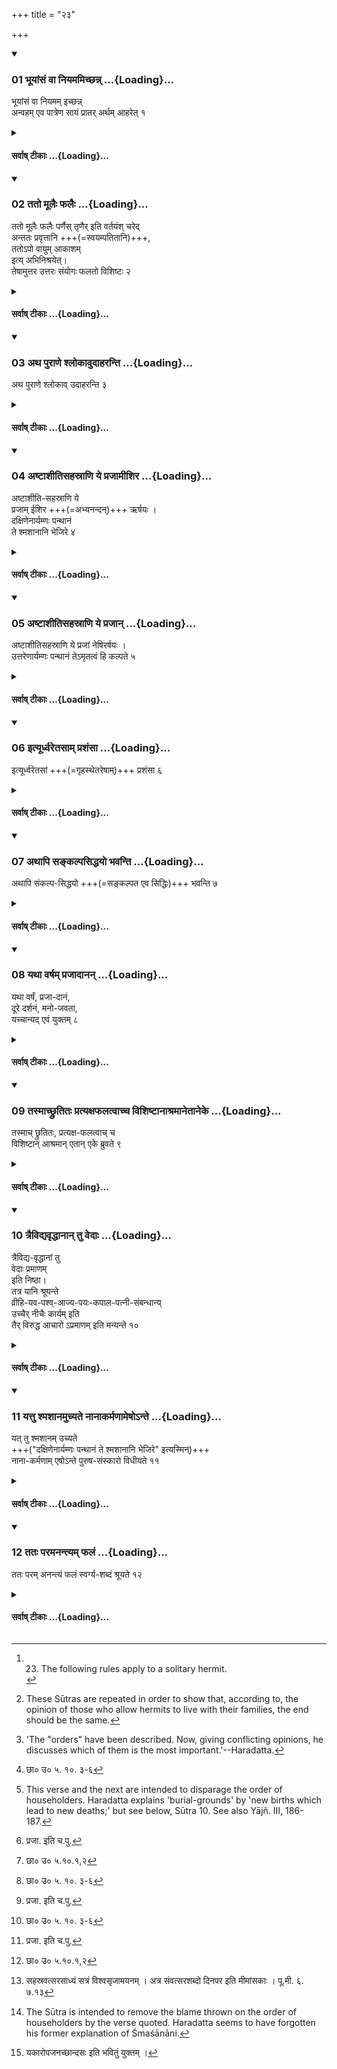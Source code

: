 +++
title = "२३"

+++

<div class="js_include" includetitle="true" newlevelforh1="3" unfilled url="/vedAH_yajuH/taittirIyam/sUtram/ApastambaH/dharma-sUtram/vishvAsa-prastutiH/2/09/23/01_bhUyAMsaM_vA_niyamamichChann.md">
<details open><summary><h3>01 भूयांसं वा नियममिच्छन्न् ...{Loading}...</h3></summary>

भूयांसं वा नियमम् इच्छन्न्  
अन्वहम् एव पात्रेण सायं प्रातर् अर्थम् आहरेत् १
</details>
</div>
<div class="js_include collapsed" newlevelforh1="4" title="सर्वाष् टीकाः" unfilled url="/vedAH_yajuH/taittirIyam/sUtram/ApastambaH/dharma-sUtram/sarvASh_TIkAH/2/09/23/01_bhUyAMsaM_vA_niyamamichChann.md">
<details><summary><h4>सर्वाष् टीकाः ...{Loading}...</h4></summary>
<details><summary>Bühler</summary>

1. If he desires (to perform) very great austerities, he (shall not make a hoard of grain, but) collect food every day only, morning and evening, in his vessel. [^1] 


[^1]:  23. The following rules apply to a solitary hermit.
</details>
<details><summary>हरदत्त-टीका</summary>

##### सूत्रम्
भूयांसं वा नियममिच्छन्नन्वहमेव पात्रेण सायंप्रातरर्थमाहरेत् ॥ १ ॥  
##### टिप्पनी
इदमेकाकिनो वानप्रस्थस्य । भूयासं नियममिच्छन्न सस्यं सञ्चिनुयात् । किं तर्हि ? अन्वहमेव पात्रेण येनकेनचित् सायंप्रातश्चाऽर्थमशनीयमात्रमाहरेत् वानप्रस्थेभ्य एव ॥१॥
</details>
</details>
</div>
<div class="js_include" includetitle="true" newlevelforh1="3" unfilled url="/vedAH_yajuH/taittirIyam/sUtram/ApastambaH/dharma-sUtram/vishvAsa-prastutiH/2/09/23/02_tato_mUlaiH_phalaiH.md">
<details open><summary><h3>02 ततो मूलैः फलैः ...{Loading}...</h3></summary>

ततो मूलैः फलैः पर्णैस् तृणैर् इति वर्तयंश् चरेद्  
अन्ततः प्रवृत्तानि +++(=स्वयम्पतितानि)+++,  
ततोऽपो वायुम् आकाशम्  
इत्य् अभिनिश्रयेत्।  
तेषामुत्तर उत्तरः संयोगः फलतो विशिष्टः २
</details>
</div>
<div class="js_include collapsed" newlevelforh1="4" title="सर्वाष् टीकाः" unfilled url="/vedAH_yajuH/taittirIyam/sUtram/ApastambaH/dharma-sUtram/sarvASh_TIkAH/2/09/23/02_tato_mUlaiH_phalaiH.md">
<details><summary><h4>सर्वाष् टीकाः ...{Loading}...</h4></summary>
<details><summary>Bühler</summary>

2. Afterwards he shall wander about, sustaining his life with roots, fruits, leaves, and grass (which he [^2]  collects). Finally (he shall content himself with) what has become detached spontaneously. Then he shall live on water, then on air, (and finally) upon ether. Each succeeding mode of subsistence procures greater rewards.


[^2]:  These Sūtras are repeated in order to show that, according to, the opinion of those who allow hermits to live with their families, the end should be the same.
</details>
<details><summary>हरदत्त-टीका</summary>

##### सूत्रम्
ततो मूलैः फलैः पर्णैस्तृणैरिति वर्तयंश्चरेदन्ततः प्रवृत्तानि ततोऽपो वायुमाकाशमित्यभिनिश्रयेत् । तेषामुत्तर उत्तरस्संयोगः फलतो विशिष्टः ॥२॥  
###### प्रस्तावः
एवं कियन्तचित्कालं वर्तयित्वा—  
##### टिप्पनी
सर्वं गतम् ॥२॥
</details>
</details>
</div>
<div class="js_include" includetitle="true" newlevelforh1="3" unfilled url="/vedAH_yajuH/taittirIyam/sUtram/ApastambaH/dharma-sUtram/vishvAsa-prastutiH/2/09/23/03_atha_purANe_shlokAvudAharanti.md">
<details open><summary><h3>03 अथ पुराणे श्लोकावुदाहरन्ति ...{Loading}...</h3></summary>

अथ पुराणे श्लोकाव् उदाहरन्ति ३
</details>
</div>
<div class="js_include collapsed" newlevelforh1="4" title="सर्वाष् टीकाः" unfilled url="/vedAH_yajuH/taittirIyam/sUtram/ApastambaH/dharma-sUtram/sarvASh_TIkAH/2/09/23/03_atha_purANe_shlokAvudAharanti.md">
<details><summary><h4>सर्वाष् टीकाः ...{Loading}...</h4></summary>
<details><summary>Bühler</summary>

3. Now they quote (the following) two verses from a Purāṇa: [^3] 


[^3]:  'The "orders" have been described. Now, giving conflicting opinions, he discusses which of them is the most important.'--Haradatta.
</details>
<details><summary>हरदत्त-टीका</summary>

##### सूत्रम्
अथ पुराणे श्लोकावुदाहरन्ति–   
अष्टाशीतिसहस्राणि ये प्रजामीषिर ऋषयः ।  
दक्षिणेनाऽर्यम्णः पन्थानं ते श्मशानानि भेजिरे ॥३॥  
###### प्रस्तावः
निरूपिता आश्रमाः। अथेदानीं पक्षप्रतिपक्षरूपेण तेषामेव प्राधान्यमप्राधान्यं च निरूप्यते—  
##### टिप्पनी
अष्टाशीतिसहस्राणि ये गृहस्था ऋषयः प्रजामीषिरे प्रजातिमभ्यनन्दन् ते अर्यम्णो यो दक्षिणेन पन्थाः दक्षिणायनमार्गः तं प्राप्य छान्दोग्योक्तेन [^१]धूमादिमार्गेण गत्वा पुनरपि सम्भूय श्मशानानि भेजिरे मरणं प्रतिपेदिरे। जायस्व म्रियस्वेत्याजीवं जीवभावमापेदिर इति गृहस्थानां निन्दा ॥३॥  

[^१]: छा० उ० ५. १०. ३-६
</details>
</details>
</div>
<div class="js_include" includetitle="true" newlevelforh1="3" unfilled url="/vedAH_yajuH/taittirIyam/sUtram/ApastambaH/dharma-sUtram/vishvAsa-prastutiH/2/09/23/04_aShTAshItisahasrANi_ye_prajAmIshira.md">
<details open><summary><h3>04 अष्टाशीतिसहस्राणि ये प्रजामीशिर ...{Loading}...</h3></summary>

अष्टाशीति-सहस्राणि ये  
प्रजाम् ईशिर +++(=अभ्यनन्दन्)+++ ऋर्षयः ।  
दक्षिणेनार्यम्णः पन्थानं  
ते श्मशानानि भेजिरे ४
</details>
</div>
<div class="js_include collapsed" newlevelforh1="4" title="सर्वाष् टीकाः" unfilled url="/vedAH_yajuH/taittirIyam/sUtram/ApastambaH/dharma-sUtram/sarvASh_TIkAH/2/09/23/04_aShTAshItisahasrANi_ye_prajAmIshira.md">
<details><summary><h4>सर्वाष् टीकाः ...{Loading}...</h4></summary>
<details><summary>Bühler</summary>

4. Those eighty thousand sages who desired offspring passed to the south by Aryaman's road and obtained burial-grounds. [^4] 


[^4]:  This verse and the next are intended to disparage the order of householders. Haradatta explains 'burial-grounds' by 'new births which lead to new deaths;' but see below, Sūtra 10. See also Yājñ. III, 186-187.
</details>
<details><summary>हरदत्त-टीका</summary>

##### सूत्रम्
अष्टाशीतिसहस्राणि ये प्रजां नेषिर ऋषयः ।  
उत्तरेणाऽर्यम्णः पन्थानं तेऽमृतत्वं हि कल्पते ॥ ४॥  
##### टिप्पनी
ये[^२]तु प्रजातिं नाभ्यनन्दन् ते उत्तरायणमार्गेण[^३] अर्चिरादिमार्गेण गत्वा अमृतत्त्वं विभक्तिव्यत्ययः, अमृतत्वाय कल्पते वचनव्यत्ययः कल्पन्ते समर्थास्सम्पद्यन्ते ॥४॥  

[^२]: प्रजा. इति च.पु.  

[^३]: छा० उ० ५.१०.१,२
</details>
</details>
</div>
<div class="js_include" includetitle="true" newlevelforh1="3" unfilled url="/vedAH_yajuH/taittirIyam/sUtram/ApastambaH/dharma-sUtram/vishvAsa-prastutiH/2/09/23/05_aShTAshItisahasrANi_ye_prajAn.md">
<details open><summary><h3>05 अष्टाशीतिसहस्राणि ये प्रजान् ...{Loading}...</h3></summary>

अष्टाशीतिसहस्राणि ये प्रजां नेषिरर्षयः ।  
उत्तरेणार्यम्णः पन्थानं तेऽमृतत्वं हि कल्पते ५
</details>
</div>
<div class="js_include collapsed" newlevelforh1="4" title="सर्वाष् टीकाः" unfilled url="/vedAH_yajuH/taittirIyam/sUtram/ApastambaH/dharma-sUtram/sarvASh_TIkAH/2/09/23/05_aShTAshItisahasrANi_ye_prajAn.md">
<details><summary><h4>सर्वाष् टीकाः ...{Loading}...</h4></summary>
<details><summary>Bühler</summary>

5. Those eighty thousand sages who desired no offspring passed by Aryaman's road to the north and obtained immortality.
</details>
<details><summary>हरदत्त-टीका</summary>

##### सूत्रम्
इत्यूर्ध्वरेतसां प्रशंसा ॥५॥
##### टिप्पनी
गृहस्थादन्ये त्रयोऽपि ऊर्ध्वरेतसः। तेषामेषा प्रशंसेति ॥ ५ ॥
</details>
</details>
</div>
<div class="js_include" includetitle="true" newlevelforh1="3" unfilled url="/vedAH_yajuH/taittirIyam/sUtram/ApastambaH/dharma-sUtram/vishvAsa-prastutiH/2/09/23/06_ityUrdhvaretasAm_prashaMsA.md">
<details open><summary><h3>06 इत्यूर्ध्वरेतसाम् प्रशंसा ...{Loading}...</h3></summary>

इत्यूर्ध्वरेतसां +++(=गृहस्थेतरेषाम्)+++ प्रशंसा ६
</details>
</div>
<div class="js_include collapsed" newlevelforh1="4" title="सर्वाष् टीकाः" unfilled url="/vedAH_yajuH/taittirIyam/sUtram/ApastambaH/dharma-sUtram/sarvASh_TIkAH/2/09/23/06_ityUrdhvaretasAm_prashaMsA.md">
<details><summary><h4>सर्वाष् टीकाः ...{Loading}...</h4></summary>
<details><summary>Bühler</summary>

6. Thus are praised those who keep the vow of chastity.
</details>
<details><summary>हरदत्त-टीका</summary>

##### सूत्रम्
इत्यूर्ध्वरेतसां प्रशंसा ॥५॥
##### टिप्पनी
गृहस्थादन्ये त्रयोऽपि ऊर्ध्वरेतसः। तेषामेषा प्रशंसेति ॥ ५ ॥
</details>
</details>
</div>
<div class="js_include" includetitle="true" newlevelforh1="3" unfilled url="/vedAH_yajuH/taittirIyam/sUtram/ApastambaH/dharma-sUtram/vishvAsa-prastutiH/2/09/23/07_athApi_sankalpasiddhayo_bhavanti.md">
<details open><summary><h3>07 अथापि सङ्कल्पसिद्धयो भवन्ति ...{Loading}...</h3></summary>

अथापि संकल्प-सिद्धयो +++(=सङ्कल्पत एव सिद्धिः)+++ भवन्ति ७
</details>
</div>
<div class="js_include collapsed" newlevelforh1="4" title="सर्वाष् टीकाः" unfilled url="/vedAH_yajuH/taittirIyam/sUtram/ApastambaH/dharma-sUtram/sarvASh_TIkAH/2/09/23/07_athApi_sankalpasiddhayo_bhavanti.md">
<details><summary><h4>सर्वाष् टीकाः ...{Loading}...</h4></summary>
<details><summary>Bühler</summary>

7. Now they accomplish also their wishes merely by conceiving them,
</details>
<details><summary>हरदत्त-टीका</summary>

##### सूत्रम्
अथाऽपि सङ्कल्पसिद्धयो भवन्ति ॥ ६॥  
###### प्रस्तावः
पुनरपि तेषामेव प्रकारान्तरेण प्रशंसा—  
##### टिप्पनी
अथाऽपि अपि च सङ्कल्पादेव सिद्धयो भवन्ति तेषामूर्ध्वरेतसाम् ॥६॥
</details>
</details>
</div>
<div class="js_include" includetitle="true" newlevelforh1="3" unfilled url="/vedAH_yajuH/taittirIyam/sUtram/ApastambaH/dharma-sUtram/vishvAsa-prastutiH/2/09/23/08_yathA_varSham_prajAdAnan.md">
<details open><summary><h3>08 यथा वर्षम् प्रजादानन् ...{Loading}...</h3></summary>

यथा वर्षं, प्रजा-दानं,  
दूरे दर्शनं, मनो-जवता,  
यच्चान्यद् एवं युक्तम् ८
</details>
</div>
<div class="js_include collapsed" newlevelforh1="4" title="सर्वाष् टीकाः" unfilled url="/vedAH_yajuH/taittirIyam/sUtram/ApastambaH/dharma-sUtram/sarvASh_TIkAH/2/09/23/08_yathA_varSham_prajAdAnan.md">
<details><summary><h4>सर्वाष् टीकाः ...{Loading}...</h4></summary>
<details><summary>Bühler</summary>

8. For instance, (the desire to procure) rain, to bestow children, second-sight, to move quick as thought, and other (desires) of this description.
</details>
<details><summary>हरदत्त-टीका</summary>

##### सूत्रम्
यथा वर्षं प्रजा दानं दूरदर्शनं मनोजवता यच्चान्यदेवंयुक्तम् ॥ ७ ॥  
###### प्रस्तावः
तत्रोदाहरणम् -
##### टिप्पनी
यदि महत्यामनावृष्टौ[^१] सत्यां 'वर्षतु देव' इति ते कामयेरन् तदा कामवर्षी पर्जन्यो भवति । यदि वा कश्चिदपुत्रमनुगृह्णीयुः-पुत्रोऽस्य जायतामिति स पुत्रवानेव भवति । यदि वा [^२]चोलेष्ववस्थितास्तदैव हिमवन्तं दिदृक्षेरन् तथैव तद्भवति। मनस इव जवो येषां ते मनोजवा तेषां भावो मनोजवता । यदि कामयेरन् अमुं देशमियत्यामेव कालकलायां प्राप्नुयामेति, ततो यावता कालेन मनस्तं देशं प्राप्नोति तावता तं देशं प्राप्नुयुरिति । यच्चान्यदेवंयुक्तम् रोगिणामारोग्यादि तदपि सङ्कल्पादेव तथा भवति ॥ ७॥  

[^१]: सत्यां इति नास्ति च. पु.  

[^२]: 'दूरेषु' इति. छ. पु.
</details>
</details>
</div>
<div class="js_include" includetitle="true" newlevelforh1="3" unfilled url="/vedAH_yajuH/taittirIyam/sUtram/ApastambaH/dharma-sUtram/vishvAsa-prastutiH/2/09/23/09_tasmAchChrutitaH_pratyaxaphalatvAchcha_vishiShTAnAshramAnetAneke.md">
<details open><summary><h3>09 तस्माच्छ्रुतितः प्रत्यक्षफलत्वाच्च विशिष्टानाश्रमानेतानेके ...{Loading}...</h3></summary>

तस्माच् छ्रुतितः, प्रत्यक्ष-फलत्वाच् च  
विशिष्टान् आश्रमान् एतान् एके ब्रुवते ९
</details>
</div>
<div class="js_include collapsed" newlevelforh1="4" title="सर्वाष् टीकाः" unfilled url="/vedAH_yajuH/taittirIyam/sUtram/ApastambaH/dharma-sUtram/sarvASh_TIkAH/2/09/23/09_tasmAchChrutitaH_pratyaxaphalatvAchcha_vishiShTAnAshramAnetAneke.md">
<details><summary><h4>सर्वाष् टीकाः ...{Loading}...</h4></summary>
<details><summary>Bühler</summary>

9. Therefore on account of (passages) of the revealed texts, and on account of the visible results, some declare these orders (of men keeping the vow of chastity to be) the most excellent.
</details>
<details><summary>हरदत्त-टीका</summary>

##### सूत्रम्
यस्मादेवम्—  
तस्माच्छ्रुतितः प्रत्यक्षफलत्वाच्च विशिष्टानाश्रमानेतानेके ब्रुवते ॥ ८॥  
##### टिप्पनी
तस्माच्छ्रुतितः 'यदहरेव विरजेत्तदहरेव प्रव्रजेदि'त्यादिश्रुत्यनुगतत्वादुक्तेन प्रकारेण प्रत्यक्षफलत्वाच्च एतानूर्ध्वरेतसामाश्रमान् विशिष्टान् गार्हस्थ्यादुत्कृष्टानेके ब्रुवत इति ॥ ८॥
</details>
</details>
</div>
<div class="js_include" includetitle="true" newlevelforh1="3" unfilled url="/vedAH_yajuH/taittirIyam/sUtram/ApastambaH/dharma-sUtram/vishvAsa-prastutiH/2/09/23/10_traividyavRddhAnAn_tu_vedAH.md">
<details open><summary><h3>10 त्रैविद्यवृद्धानान् तु वेदाः ...{Loading}...</h3></summary>

त्रैविद्य-वृद्धानां तु  
वेदाः प्रमाणम्  
इति निष्ठा।  
तत्र यानि श्रूयन्ते  
व्रीहि-यव-पश्व्-आज्य-पयः-कपाल-पत्नी-संबन्धान्य्  
उच्चैर् नीचैः कार्यम् इति  
तैर् विरुद्ध आचारो ऽप्रमाणम् इति मन्यन्ते १०
</details>
</div>
<div class="js_include collapsed" newlevelforh1="4" title="सर्वाष् टीकाः" unfilled url="/vedAH_yajuH/taittirIyam/sUtram/ApastambaH/dharma-sUtram/sarvASh_TIkAH/2/09/23/10_traividyavRddhAnAn_tu_vedAH.md">
<details><summary><h4>सर्वाष् टीकाः ...{Loading}...</h4></summary>
<details><summary>Bühler</summary>

10. But (to this we answer): It is the firm opinion of those who are well versed in the threefold sacred learning, that the Vedas are the highest authority. They consider that the (rites) which are ordered there to be performed with rice, yava, animals, clarified butter, milk, potsherds, (in conjunction) with a wife, (and accompanied) by loud or muttered (Mantras), must be performed, and that (hence) a rule of conduct which is opposed to these (rites) is of no authority.
</details>
<details><summary>हरदत्त-टीका</summary>

##### सूत्रम्
त्रैवृद्यवृद्धानां तु वेदाः प्रमाणमिति निष्ठा तत्र यानि श्रूयन्ते व्रीहियवपश्वाज्यपयःकपालपत्नीसम्बन्धान्युच्चैर्नीचैः कार्यमिति तैर्विरुद्ध आचारोऽप्रमाणमिति मन्यन्ते ॥ ९॥  
###### प्रस्तावः
तदिदं गार्हस्थ्योत्कर्षप्रतिपादनेन निराकरोति—  
##### टिप्पनी
त्र्यवयवा विद्या **त्रिविद्या** त्रयो वेदाः ।  
तां ये पाठतश्चाऽर्थतश्च विदन्ति ते **त्रैविद्याः**।  
तेषु पक्व-ज्ञानास् **त्रेविद्यवृद्धाः** ।  
तेषां [^१]वेदशास्त्रविदां वेदा एव **प्रमाणम्** अतीन्द्रियेऽर्थ **इति, निष्ठा** निर्णयः ।  
यथाह भगवान् जैमिनिः— [^२]'चोदनालक्षणोऽर्थो धर्मः, इति[^३] प्रत्यक्षमनिमित्तमि'ति च ।  
ततश् च **तत्र** वेदे **यानि** कर्माणि श्रूयन्ते,  
किंलक्षणानि ? व्रीहियवादिभिस् सम्बद्धानि  
"उच्चैः ऋचा क्रियते, उपांशु यजुषे"त्येवंप्रकाराणि  
**तैर् विरुद्ध आचारः** प्रमाणं न भवतीति मन्यन्ते ।  
एतदुक्तं भवति— सर्वेषु वेदेषु सर्वासु च शाखासु अग्निहोत्रादीनि[^४] विश्वसृजामयनपर्यन्तानि  
कर्माण्येव तात्पर्यतया विधीयन्ते ।  
अतो गार्हस्थ्यम् एव श्रेष्ठम् ।  
ऊध्वरेतसां त्वाश्रमास् तद्विरुद्धा  
नैवाऽऽश्रयणीयाः यदि वेदाः प्रमाणम् इति ।  
तथा च गौतमः-'ऐकाश्रम्यं त्वाचार्याः प्रत्यक्षविधानात् गार्हस्थ्यस्ये'ति । एवं गार्हस्थ्यं प्रशस्यते ॥९॥  

[^१]: वेदशास्त्रार्थविदा इति छ. पु.  

[^२]: जै० सू० १. १. २.  

[^३]: जै० सू० १. १. ४.  

[^४]:

    सहस्रवत्सरसाध्यं सत्रं विश्वसृजामयनम् । अत्र संवत्सरशब्दो दिनपर इति मीमांसकाः । पू.मी. ६. ७.१३
</details>
</details>
</div>
<div class="js_include" includetitle="true" newlevelforh1="3" unfilled url="/vedAH_yajuH/taittirIyam/sUtram/ApastambaH/dharma-sUtram/vishvAsa-prastutiH/2/09/23/11_yattu_shmashAnamuchyate_nAnAkarmaNAmeSho-nte.md">
<details open><summary><h3>11 यत्तु श्मशानमुच्यते नानाकर्मणामेषोऽन्ते ...{Loading}...</h3></summary>

यत् तु श्मशानम् उच्यते  
+++("दक्षिणेनार्यम्णः पन्थानं ते श्मशानानि भेजिरे" इत्यस्मिन्)+++  
नाना-कर्मणाम् एषोऽन्ते पुरुष-संस्कारो विधीयते ११
</details>
</div>
<div class="js_include collapsed" newlevelforh1="4" title="सर्वाष् टीकाः" unfilled url="/vedAH_yajuH/taittirIyam/sUtram/ApastambaH/dharma-sUtram/sarvASh_TIkAH/2/09/23/11_yattu_shmashAnamuchyate_nAnAkarmaNAmeSho-nte.md">
<details><summary><h4>सर्वाष् टीकाः ...{Loading}...</h4></summary>
<details><summary>Bühler</summary>

11. But by the term burial-ground (in the text above given) it is intended to ordain the last rites for those who have performed many sacrifices, (and not to mean that dead householders become demons and haunt burial-grounds.) [^5] 


[^5]:  The Sūtra is intended to remove the blame thrown on the order of householders by the verse quoted. Haradatta seems to have forgotten his former explanation of Śmaśānāni.
</details>
<details><summary>हरदत्त-टीका</summary>

##### सूत्रम्
यत्तु श्मशानमुच्यते नानाकर्मणामेषोऽन्ते पुरुषसंस्कारो विधीयते ॥ १० ॥  
###### प्रस्तावः
श्मशानानि भेजिर इति निन्दां परिहरति—  
##### टिप्पनी
यत्तु गृहस्थानां श्मशान श्रूयते स एष नानाकर्मणामग्निहोत्रादीनामन्ते पितृमेधाख्यः पुरुषसंस्कारो विधीयते । न तु पिशाचा भूत्वा श्मशानमेव सेवन्त इति ॥ १०॥
</details>
</details>
</div>
<div class="js_include" includetitle="true" newlevelforh1="3" unfilled url="/vedAH_yajuH/taittirIyam/sUtram/ApastambaH/dharma-sUtram/vishvAsa-prastutiH/2/09/23/12_tataH_paramanantyam_phalaM.md">
<details open><summary><h3>12 ततः परमनन्त्यम् फलं ...{Loading}...</h3></summary>

ततः परम् अनन्त्यं फलं स्वर्ग्य-शब्दं श्रूयते १२
</details>
</div>
<div class="js_include collapsed" newlevelforh1="4" title="सर्वाष् टीकाः" unfilled url="/vedAH_yajuH/taittirIyam/sUtram/ApastambaH/dharma-sUtram/sarvASh_TIkAH/2/09/23/12_tataH_paramanantyam_phalaM.md">
<details><summary><h4>सर्वाष् टीकाः ...{Loading}...</h4></summary>
<details><summary>Bühler</summary>

12. The revealed texts declare that after (the burial follows) a reward without end, which is designated by the term 'heavenly bliss.'
</details>
<details><summary>हरदत्त-टीका</summary>

##### सूत्रम्
ततः परमनन्त्यं फलं स्वर्ग्यशब्दं श्रूयते ॥१२॥  
###### प्रस्तावः
कुत इत्याह—   
##### टिप्पनी
ततः परं श्मशानकर्मणोऽनन्तरम्, अनन्त्यमपरिमितं स्वर्गशब्दवाच्यं फलं श्रूयते-'स एष यज्ञायुधी यजमानोऽञ्जसा स्वर्गं लोकमेती'ति । अनन्त्यं स्वर्ग्यमिति[^५] यकारश्छान्दसः उपजनः अपपाठो वा ॥१२॥  

[^५]: यकारोपजनच्छान्दसः इति भवितुं युक्तम् ।  

इत्यापस्तम्बधर्ममूत्रवृत्तौ द्वितीयप्रश्ने त्रयोविंशी कण्डिका ॥२३॥
</details>
</details>
</div>
